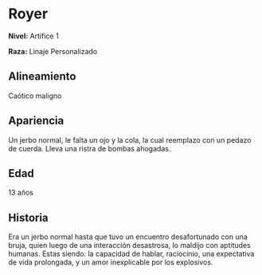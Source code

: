 # Royer

**Nivel:** Artífice 1

**Raza:** Linaje Personalizado

## Alineamiento
Caótico maligno

## Apariencia
Un jerbo normal, le falta un ojo y la cola, la cual reemplazo con un pedazo de cuerda. Lleva una ristra de bombas ahogadas.

## Edad
13 años

## Historia
Era un jerbo normal hasta que tuvo un encuentro desafortunado con una bruja, quien luego de una interacción desastrosa, lo maldijo con aptitudes humanas. Estas siendo: la capacidad de hablar, raciocinio, una expectativa de vida prolongada, y un amor inexplicable por los explosivos. 

